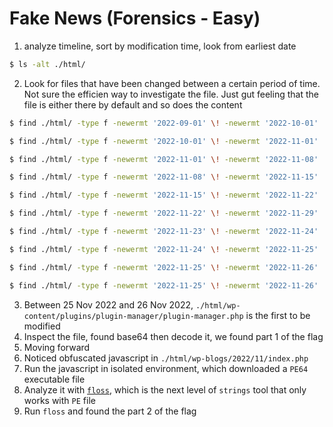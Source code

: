# Fake News (Forensics - Easy)

1. analyze timeline, sort by modification time, look from earliest date

```sh
$ ls -alt ./html/
```

2. Look for files that have been changed between a certain period of time. Not sure the efficien way to investigate the file. Just gut feeling that the file is either there by default and so does the content

```sh
$ find ./html/ -type f -newermt '2022-09-01' \! -newermt '2022-10-01' | wc -l

$ find ./html/ -type f -newermt '2022-10-01' \! -newermt '2022-11-01' | wc -l

$ find ./html/ -type f -newermt '2022-11-01' \! -newermt '2022-11-08' | wc -l

$ find ./html/ -type f -newermt '2022-11-08' \! -newermt '2022-11-15' | wc -l

$ find ./html/ -type f -newermt '2022-11-15' \! -newermt '2022-11-22' | wc -l

$ find ./html/ -type f -newermt '2022-11-22' \! -newermt '2022-11-29' | wc -l

$ find ./html/ -type f -newermt '2022-11-23' \! -newermt '2022-11-24' | wc -l

$ find ./html/ -type f -newermt '2022-11-24' \! -newermt '2022-11-25' | wc -l

$ find ./html/ -type f -newermt '2022-11-25' \! -newermt '2022-11-26' | wc -l

$ find ./html/ -type f -newermt '2022-11-25' \! -newermt '2022-11-26' | xargs stat
```

3. Between 25 Nov 2022 and 26 Nov 2022, `./html/wp-content/plugins/plugin-manager/plugin-manager.php` is the first to be modified
4. Inspect the file, found base64 then decode it, we found part 1 of the flag
5. Moving forward
6. Noticed obfuscated javascript in `./html/wp-blogs/2022/11/index.php`
7. Run the javascript in isolated environment, which downloaded a `PE64` executable file
8. Analyze it with [`floss`](https://github.com/mandiant/flare-floss), which is the next level of `strings` tool that only works with `PE` file
9. Run `floss` and found the part 2 of the flag

